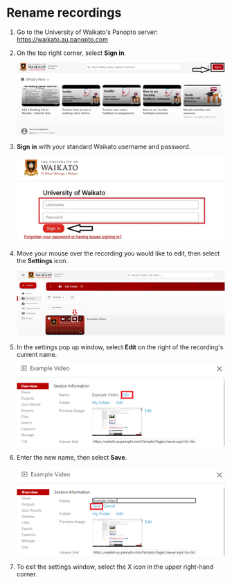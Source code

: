 # Rename recordings

1. Go to the University of Waikato's Panopto server: https://waikato.au.panopto.com

2. On the top right corner, select **Sign in**.

   ![](images/panopto-sign-in.webp)

3. **Sign in** with your standard Waikato username and password.

   ![](images/panopto-signin-page-v2.webp)

4. Move your mouse over the recording you would like to edit, then select the **Settings** icon.

   ![](images/staff-panopto-rename-recording-settings-icon-selected.png)

5. In the settings pop up window, select **Edit** on the right of the recording's current name.

   ![](images/Rename-recording-2.png)

6. Enter the new name, then select **Save**.

     ![](images/Rename-recording-3.png)

7. To exit the settings window, select the X icon in the upper right-hand corner.

   
